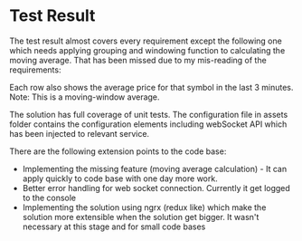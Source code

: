 # Test Result

The test result almost covers every requirement except the following one which needs applying grouping and windowing function to calculating the moving average.
That has been missed due to my mis-reading of the requirements:

Each row also shows the average price for that symbol in the last 3 minutes.
  Note: This is a moving-window average.

The solution has full coverage of unit tests. The configuration file in assets folder contains the configuration elements including webSocket API which has been injected to relevant service.

There are the following extension points to the code base:

- Implementing the missing feature (moving average calculation) - It can apply quickly to code base with one day more work.
- Better error handling for web socket connection. Currently it get logged to the console
- Implementing the solution using ngrx (redux like) which make the solution more extensible when the solution get bigger. It wasn't necessary at this stage and for small code bases
